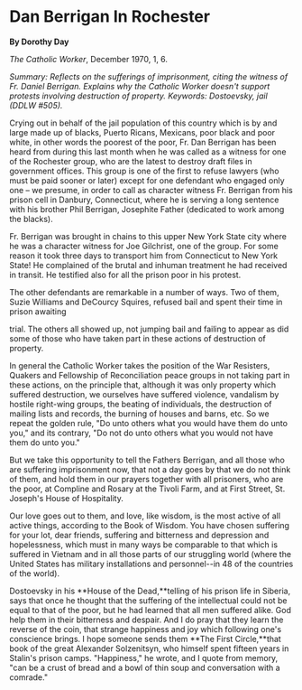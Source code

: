 Dan Berrigan In Rochester
=========================

**By Dorothy Day**

*The Catholic Worker*, December 1970, 1, 6.

*Summary: Reflects on the sufferings of imprisonment, citing the witness
of Fr. Daniel Berrigan. Explains why the Catholic Worker doesn't support
protests involving destruction of property. Keywords: Dostoevsky, jail
(DDLW \#505).*

Crying out in behalf of the jail population of this country which is by
and large made up of blacks, Puerto Ricans, Mexicans, poor black and
poor white, in other words the poorest of the poor, Fr. Dan Berrigan has
been heard from during this last month when he was called as a witness
for one of the Rochester group, who are the latest to destroy draft
files in government offices. This group is one of the first to refuse
lawyers (who must be paid sooner or later) except for one defendant who
engaged only one – we presume, in order to call as character witness Fr.
Berrigan from his prison cell in Danbury, Connecticut, where he is
serving a long sentence with his brother Phil Berrigan, Josephite Father
(dedicated to work among the blacks).

Fr. Berrigan was brought in chains to this upper New York State city
where he was a character witness for Joe Gilchrist, one of the group.
For some reason it took three days to transport him from Connecticut to
New York State! He complained of the brutal and inhuman treatment he had
received in transit. He testified also for all the prison poor in his
protest.

The other defendants are remarkable in a number of ways. Two of them,
Suzie Williams and DeCourcy Squires, refused bail and spent their time
in prison awaiting

trial. The others all showed up, not jumping bail and failing to appear
as did some of those who have taken part in these actions of destruction
of property.

In general the Catholic Worker takes the position of the War Resisters,
Quakers and Fellowship of Reconciliation peace groups in not taking part
in these actions, on the principle that, although it was only property
which suffered destruction, we ourselves have suffered violence,
vandalism by hostile right-wing groups, the beating of individuals, the
destruction of mailing lists and records, the burning of houses and
barns, etc. So we repeat the golden rule, "Do unto others what you would
have them do unto you," and its contrary, "Do not do unto others what
you would not have them do unto you."

But we take this opportunity to tell the Fathers Berrigan, and all those
who are suffering imprisonment now, that not a day goes by that we do
not think of them, and hold them in our prayers together with all
prisoners, who are the poor, at Compline and Rosary at the Tivoli Farm,
and at First Street, St. Joseph's House of Hospitality.

Our love goes out to them, and love, like wisdom, is the most active of
all active things, according to the Book of Wisdom. You have chosen
suffering for your lot, dear friends, suffering and bitterness and
depression and hopelessness, which must in many ways be comparable to
that which is suffered in Vietnam and in all those parts of our
struggling world (where the United States has military installations and
personnel--in 48 of the countries of the world).

Dostoevsky in his **House of the Dead,**telling of his prison life in
Siberia, says that once he thought that the suffering of the
intellectual could not be equal to that of the poor, but he had learned
that all men suffered alike. God help them in their bitterness and
despair. And I do pray that they learn the reverse of the coin, that
strange happiness and joy which following one's conscience brings. I
hope someone sends them **The First Circle,**that book of the great
Alexander Solzenitsyn, who himself spent fifteen years in Stalin's
prison camps. "Happiness," he wrote, and I quote from memory, "can be a
crust of bread and a bowl of thin soup and conversation with a comrade."

